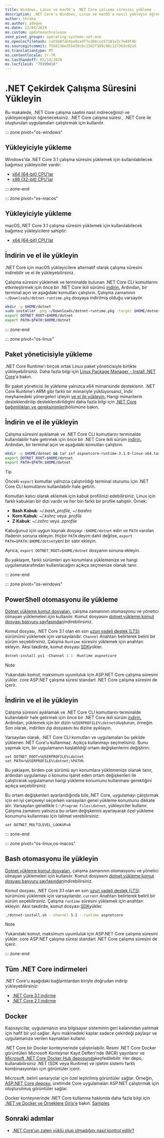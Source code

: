 ```yaml
---
title: Windows, Linux ve macOS'a .NET Core çalışma süresini yükleme - .NET Core
description: .NET Core'u Windows, Linux ve macOS'a nasıl yükleyin öğrenin. .NET Core uygulamalarını çalıştırmak için gereken bağımlılıkları keşfedin.
author: thraka
ms.author: adegeo
ms.date: 12/04/2019
ms.custom: updateeachrelease
zone_pivot_groups: operating-systems-set-one
ms.openlocfilehash: ca55b8fab4aa9ca9f7e308cce57181e2c7e89f4b
ms.sourcegitcommit: 7588136e355e10cbc2582f389c90c127363c02a5
ms.translationtype: MT
ms.contentlocale: tr-TR
ms.lasthandoff: 03/14/2020
ms.locfileid: "79399016"
---
```

# <a name="install-the-net-core-runtime"></a>.NET Çekirdek Çalışma Süresini Yükleyin

Bu makalede, .NET Core çalışma saatini nasıl indireceğinizi ve yükleyeceğinizi öğreneceksiniz. .NET Core çalışma süresi , .NET Core ile oluşturulan uygulamaları çalıştırmak için kullanılır.

::: zone pivot="os-windows"

## <a name="install-with-an-installer"></a>Yükleyiciyle yükleme

Windows'da .NET Core 3.1 çalışma süresini yüklemek için kullanılabilecek bağımsız yükleyiciler vardır:

- [x64 (64-bit) CPU'lar](https://dotnet.microsoft.com/download/dotnet-core/3.1)
- [x86 (32-bit) CPU'lar](https://dotnet.microsoft.com/download/dotnet-core/3.1)

::: zone-end

::: zone pivot="os-macos"

## <a name="install-with-an-installer"></a>Yükleyiciyle yükleme

macOS,.NET Core 3.1 çalışma süresini yüklemek için kullanılabilecek bağımsız yükleyicilere sahiptir:

- [x64 (64-bit) CPU'lar](https://dotnet.microsoft.com/download/dotnet-core/3.1)

## <a name="download-and-manually-install"></a>İndirin ve el ile yükleyin

.NET Core için macOS yükleyicilere alternatif olarak çalışma süresini indirebilir ve el ile yükleyebilirsiniz.

Çalışma süresini yüklemek ve terminalde bulunan .NET Core CLI komutlarını etkinleştirmek için önce bir .NET Core ikili sürümü [indirin.](#all-net-core-downloads) Ardından, bir terminal açın ve aşağıdaki komutları çalıştırın. Çalışma zamanının `~/Downloads/dotnet-runtime.pkg` dosyaya indirilmiş olduğu varsayılır.

```bash
mkdir -p $HOME/dotnet
sudo installer -pkg ~/Downloads/dotnet-runtime.pkg -target $HOME/dotnet
export DOTNET_ROOT=$HOME/dotnet
export PATH=$PATH:$HOME/dotnet
```

::: zone-end

::: zone pivot="os-linux"

## <a name="install-with-a-package-manager"></a>Paket yöneticisiyle yükleme

.NET Core Runtime'ı birçok ortak Linux paket yöneticisiyle birlikte yükleyebilirsiniz. Daha fazla bilgi için [Linux Package Manager - Install .NET Core](linux-package-managers.md)'a bakın.

Bir paket yöneticisi ile yükleme yalnızca x64 mimarisinde desteklenir. .NET Core Runtime'ı ARM gibi farklı bir mimariyle yüklüyorsanız, İndir meyhanedeki yönergeleri izleyin [ve el ile yükleyin.](#download-and-manually-install) Hangi mimarilerin desteklendirilip desteklendirildigini daha fazla bilgi için [.NET Core bağımlılıkları ve gereksinimleri](dependencies.md)bölümüne bakın.

## <a name="download-and-manually-install"></a>İndirin ve el ile yükleyin

Çalışma süresini ayıklamak ve .NET Core CLI komutlarını terminalde kullanılabilir hale getirmek için önce bir .NET Core ikili sürüm [indirin.](#all-net-core-downloads) Ardından, bir terminal açın ve aşağıdaki komutları çalıştırın.

```bash
mkdir -p $HOME/dotnet && tar zxf aspnetcore-runtime-3.1.0-linux-x64.tar.gz -C $HOME/dotnet
export DOTNET_ROOT=$HOME/dotnet
export PATH=$PATH:$HOME/dotnet
```

> [!TIP]
> Önceki `export` komutlar yalnızca çalıştırıldığı terminal oturumu için .NET Core CLI komutlarını kullanılabilir hale getirin.
>
> Komutları kalıcı olarak eklemek için kabuk profilinizi edebilirsiniz. Linux için farklı kabukları bir dizi vardır ve her biri farklı bir profile sahiptir. Örnek:
>
> - **Bash Kabuk**: *~/.bash_profile*, *~/.bashrc*
> - **Korn Kabuk**: *~/.kshrc* veya *.profile*
> - **Z Kabuk**: *~/.zshrc* veya *.zprofile*
>
> Kabuğunuz için uygun kaynak dosyayı `:$HOME/dotnet` edin ve `PATH` varolan ifadenin sonuna ekleyin. Hiçbir `PATH` deyim dahil değilse, `export PATH=$PATH:$HOME/dotnet`yeni bir satır ekleyin.
>
> Ayrıca, `export DOTNET_ROOT=$HOME/dotnet` dosyanın sonuna ekleyin.

Bu yaklaşım, farklı sürümleri ayrı konumlara yüklemenize ve hangi uygulamatarafından kullanılacağını açıkça seçmenize olanak tanır.

::: zone-end

::: zone pivot="os-windows"

## <a name="install-with-powershell-automation"></a>PowerShell otomasyonu ile yükleme

[Dotnet yükleme komut dosyaları,](../tools/dotnet-install-script.md) çalışma zamanının otomasyonu ve yönetici olmayan yüklemeleri için kullanılır. Komut dosyasını [dotnet yükleme komut dosyası başvuru sayfasından](../tools/dotnet-install-script.md)indirebilirsiniz.

Komut dosyası, .NET Core 3.1 olan en son [uzun vadeli destek (LTS)](https://dotnet.microsoft.com/platform/support/policy/dotnet-core) sürümünü yüklemek için varsayılandır. `Channel` Anahtarı belirterek belirli bir sürüm seçebilirsiniz. Çalışma `Runtime` süresini yüklemek için anahtarı ekleyin. Aksi takdirde, komut dosyası [SDK](sdk.md)yükler.

```powershell
dotnet-install.ps1 -Channel 3.1 -Runtime aspnetcore
```

> [!NOTE]
> Yukarıdaki komut, maksimum uyumluluk için ASP.NET Core çalışma süresini yükler. core ASP.NET çalışma süresi standart .NET Core çalışma süresini de içerir.

## <a name="download-and-manually-install"></a>İndirin ve el ile yükleyin

Çalışma süresini ayıklamak ve .NET Core CLI komutlarını terminalde kullanılabilir hale getirmek için önce bir .NET Core ikili sürüm [indirin.](#all-net-core-downloads) Ardından, yüklemek için bir dizin `%USERPROFILE%\dotnet`oluşturun, örneğin. Son olarak, indirilen zip dosyasını bu dizine ayıklayın.

Varsayılan olarak, .NET Core CLI komutları ve uygulamaları bu şekilde yüklenen .NET Core'u kullanmaz. Açıkça kullanmayı seçmelisiniz. Bunu yapmak için, bir uygulamanın başlatıldıği ortam değişkenlerini değiştirin:

```console
set DOTNET_ROOT=%USERPROFILE%\dotnet
set PATH=%USERPROFILE%\dotnet;%PATH%
```

Bu yaklaşım, birden çok sürümü ayrı konumlara yüklemenize olanak tanır, ardından uygulamayı o konumu işaret eden ortam değişkenleri ile çalıştırarak uygulamanın hangi yükleme konumunu kullanması gerektiğini açıkça seçebilirsiniz.

Bu ortam değişkenleri ayarlandığında bile,.NET Core, uygulamayı çalıştırmak için en iyi çerçeveyi seçerken varsayılan genel yükleme konumunu dikkate alır. Varsayılan genellikle `C:\Program Files\dotnet`, yükleyiciler kullanır. Çalışma zamanını yalnızca bu ortam değişkenini ayarlayarak özel yükleme konumunu kullanması için talimat verebilirsiniz:

```console
set DOTNET_MULTILEVEL_LOOKUP=0
```

::: zone-end

::: zone pivot="os-linux,os-macos"

## <a name="install-with-bash-automation"></a>Bash otomasyonu ile yükleyin

[Dotnet yükleme komut dosyaları,](../tools/dotnet-install-script.md) çalışma zamanının otomasyonu ve yönetici olmayan yüklemeleri için kullanılır. Komut dosyasını [dotnet yükleme komut dosyası başvuru sayfasından](../tools/dotnet-install-script.md)indirebilirsiniz.

Komut dosyası, .NET Core 3.1 olan en son [uzun vadeli destek (LTS)](https://dotnet.microsoft.com/platform/support/policy/dotnet-core) sürümünü yüklemek için varsayılandır. `current` Anahtarı belirterek belirli bir sürüm seçebilirsiniz. Çalışma `runtime` süresini yüklemek için anahtarı ekleyin. Aksi takdirde, komut dosyası [SDK](sdk.md)yükler.

```bash
./dotnet-install.sh --channel 3.1 --runtime aspnetcore
```

> [!NOTE]
> Yukarıdaki komut, maksimum uyumluluk için ASP.NET Core çalışma süresini yükler. core ASP.NET çalışma süresi standart .NET Core çalışma süresini de içerir.

::: zone-end

## <a name="all-net-core-downloads"></a>Tüm .NET Core indirmeleri

.NET Core'u aşağıdaki bağlantılardan biriyle doğrudan indirip yükleyebilirsiniz:

- [.NET Core 3.1 indirme](https://dotnet.microsoft.com/download/dotnet-core/3.1)
- [.NET Core 2.1 indirme](https://dotnet.microsoft.com/download/dotnet-core/2.1)

## <a name="docker"></a>Docker

Kapsayıcılar, uygulamanızı ana bilgisayar sisteminin geri kalanından yalıtmak için hafif bir yol sağlar. Aynı makinedeki kaplar sadece çekirdeği paylaşır ve uygulamanıza verilen kaynakları kullanır.

.NET Core bir Docker konteynerinde çalıştırılabilir. Resmi .NET Core Docker görüntüleri Microsoft Konteyner Kayıt Defteri'nde (MCR) yayınlanır ve [Microsoft .NET Core Docker Hub deposunda](https://hub.docker.com/_/microsoft-dotnet-core/)keşfedilebilir. Her depo, kullanabilirsiniz .NET (SDK veya Runtime) ve işletim sistemi farklı kombinasyonları için görüntüler içerir.

Microsoft, belirli senaryolar için özel leştirilmiş görüntüler sağlar. Örneğin, [ASP.NET Core deposu,](https://hub.docker.com/_/microsoft-dotnet-core-aspnet/) üretimde Core uygulamaları ASP.NET çalıştırmak için oluşturulmuş görüntüler sağlar.

Docker konteynerinde .NET Core kullanma hakkında daha fazla bilgi için [.NET ve Docker ve Örneklere Giriş'e](../docker/introduction.md) bakın. [Samples](https://github.com/dotnet/dotnet-docker/blob/master/samples/README.md)

## <a name="next-steps"></a>Sonraki adımlar

- [.NET Core'un zaten yüklü olup olmadığını nasıl kontrol edilir?](how-to-detect-installed-versions.md)

